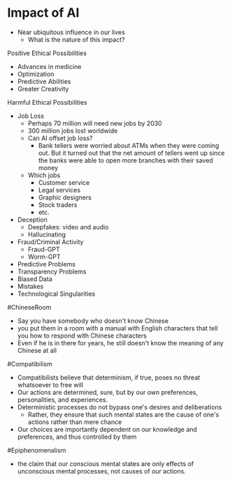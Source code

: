 # Impact of AI
- Near ubiquitous influence in our lives
	- What is the nature of this impact?

Positive Ethical Possibilities
- Advances in medicine
- Optimization
- Predictive Abilities
- Greater Creativity

Harmful Ethical Possibilities
- Job Loss
	- Perhaps 70 million will need new jobs by 2030
	- 300 million jobs lost worldwide
	- Can AI offset job loss?
		- Bank tellers were worried about ATMs when they were coming out. But it turned out that the net amount of tellers went up since the banks were able to open more branches with their saved money
	- Which jobs
		- Customer service
		- Legal services
		- Graphic designers
		- Stock traders
		- etc.
- Deception
	- Deepfakes: video and audio
	- Hallucinating
- Fraud/Criminal Activity
	- Fraud-GPT
	- Worm-GPT
- Predictive Problems
- Transparency Problems
- Biased Data
- Mistakes
- Technological Singularities 

#ChineseRoom
- Say you have somebody who doesn't know Chinese
- you put them in a room with a manual with English characters that tell you how to respond with Chinese characters
- Even if he is in there for years, he still doesn't know the meaning of any Chinese at all


#Compatibilism
- Compatibilists believe that determinism, if true, poses no threat whatsoever to free will
- Our actions are determined, sure, but by our own preferences, personalities, and experiences.
- Deterministic processes do not bypass one's desires and deliberations
	- Rather, they ensure that such mental states are the cause of one's actions rather than mere chance
- Our choices are importantly dependent on our knowledge and preferences, and thus controlled by them

#Epiphenomenalism
- the claim that our conscious mental states are only effects of unconscious mental processes, not causes of our actions.